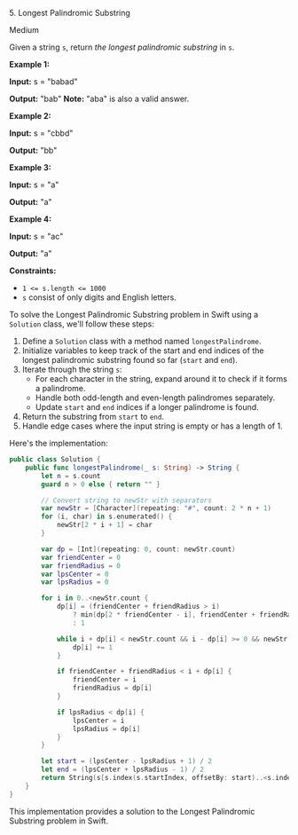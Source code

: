 5\. Longest Palindromic Substring

Medium

Given a string `s`, return _the longest palindromic substring_ in `s`.

**Example 1:**

**Input:** s = "babad"

**Output:** "bab" **Note:** "aba" is also a valid answer. 

**Example 2:**

**Input:** s = "cbbd"

**Output:** "bb" 

**Example 3:**

**Input:** s = "a"

**Output:** "a" 

**Example 4:**

**Input:** s = "ac"

**Output:** "a" 

**Constraints:**

*   `1 <= s.length <= 1000`
*   `s` consist of only digits and English letters.

To solve the Longest Palindromic Substring problem in Swift using a `Solution` class, we'll follow these steps:

1. Define a `Solution` class with a method named `longestPalindrome`.
2. Initialize variables to keep track of the start and end indices of the longest palindromic substring found so far (`start` and `end`).
3. Iterate through the string `s`:
   - For each character in the string, expand around it to check if it forms a palindrome.
   - Handle both odd-length and even-length palindromes separately.
   - Update `start` and `end` indices if a longer palindrome is found.
4. Return the substring from `start` to `end`.
5. Handle edge cases where the input string is empty or has a length of 1.

Here's the implementation:

```swift
public class Solution {
    public func longestPalindrome(_ s: String) -> String {
        let n = s.count
        guard n > 0 else { return "" }

        // Convert string to newStr with separators
        var newStr = [Character](repeating: "#", count: 2 * n + 1)
        for (i, char) in s.enumerated() {
            newStr[2 * i + 1] = char
        }

        var dp = [Int](repeating: 0, count: newStr.count)
        var friendCenter = 0
        var friendRadius = 0
        var lpsCenter = 0
        var lpsRadius = 0

        for i in 0..<newStr.count {
            dp[i] = (friendCenter + friendRadius > i) 
                ? min(dp[2 * friendCenter - i], friendCenter + friendRadius - i) 
                : 1

            while i + dp[i] < newStr.count && i - dp[i] >= 0 && newStr[i + dp[i]] == newStr[i - dp[i]] {
                dp[i] += 1
            }

            if friendCenter + friendRadius < i + dp[i] {
                friendCenter = i
                friendRadius = dp[i]
            }

            if lpsRadius < dp[i] {
                lpsCenter = i
                lpsRadius = dp[i]
            }
        }

        let start = (lpsCenter - lpsRadius + 1) / 2
        let end = (lpsCenter + lpsRadius - 1) / 2
        return String(s[s.index(s.startIndex, offsetBy: start)..<s.index(s.startIndex, offsetBy: end)])
    }
}
```

This implementation provides a solution to the Longest Palindromic Substring problem in Swift.